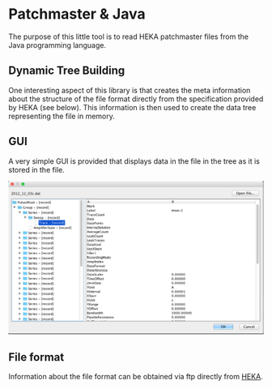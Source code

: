 Patchmaster & Java
==================

The purpose of this little tool is to read HEKA patchmaster
files from the Java programming language.

Dynamic Tree Building
---------------------

One interesting aspect of this library is that creates the meta
information about the structure of the file format directly from 
the specification provided by HEKA (see below). This information
is then used to create the data tree representing the file in 
memory.

GUI
---

A very simple GUI is provided that displays data in the file
in the tree as it is stored in the file.

![Screenshot](https://raw.githubusercontent.com/gicmo/patchmaster-java/master/doc/gui.png)

File format
-----------

Information about the file format can be obtained via ftp
directly from [HEKA](ftp://server.hekahome.de/pub/FileFormat/Patchmasterv9).

